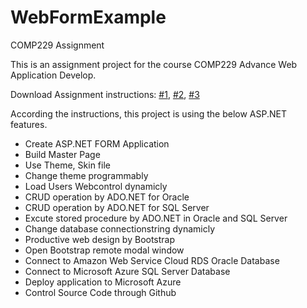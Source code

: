 # WebFormExample
COMP229 Assignment
 <p>
            This is an assignment project for the course COMP229 Advance Web Application Develop.<br />
        </p>
        <p>Download Assignment instructions: <a href='http://luke-webform.azurewebsites.net/documents/Assignment1.pdf'>#1</a>, <a href='http://luke-webform.azurewebsites.net/documents/Assignment1.pdf'>#2</a>, <a href='http://luke-webform.azurewebsites.net/documents/Assignment1.pdf'>#3</a></p>
        <p>According the instructions, this project is using the below ASP.NET features. </p>
       <ul>
            <li>Create ASP.NET FORM Application</li>
            <li>Build Master Page</li>
            <li>Use Theme, Skin file</li>
            <li>Change theme programmably</li>
            <li>Load Users Webcontrol dynamicly</li>
            <li>CRUD operation by ADO.NET for Oracle</li>
            <li>CRUD operation by ADO.NET for SQL Server</li>
            <li>Excute stored procedure by ADO.NET in Oracle and SQL Server</li>
            <li>Change database connectionstring dynamicly</li>
            <li>Productive web design by Bootstrap</li>
            <li>Open Bootstrap remote modal window</li>
            <li>Connect to Amazon Web Service Cloud RDS Oracle Database</li>
            <li>Connect to Microsoft Azure SQL Server Database</li>
            <li>Deploy application to Microsoft Azure</li>
            <li>Control Source Code through Github</li>
        </ul>
